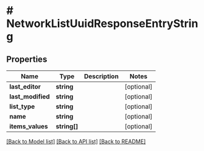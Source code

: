 # # NetworkListUuidResponseEntryString

## Properties

Name | Type | Description | Notes
------------ | ------------- | ------------- | -------------
**last_editor** | **string** |  | [optional]
**last_modified** | **string** |  | [optional]
**list_type** | **string** |  | [optional]
**name** | **string** |  | [optional]
**items_values** | **string[]** |  | [optional]

[[Back to Model list]](../../README.md#models) [[Back to API list]](../../README.md#endpoints) [[Back to README]](../../README.md)
